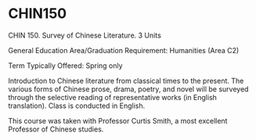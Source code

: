 # CHIN150



CHIN 150.     Survey of Chinese Literature. 3 Units

General Education Area/Graduation Requirement: Humanities (Area C2)

Term Typically Offered: Spring only

Introduction to Chinese literature from classical times to the present. The various forms of Chinese prose, drama, poetry, and novel will be surveyed through the selective reading of representative works (in English translation). Class is conducted in English.

This course was taken with Professor Curtis Smith, a most excellent Professor of Chinese studies. 
